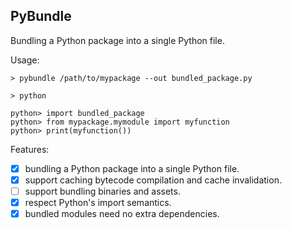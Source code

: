## PyBundle

Bundling a Python package into a single Python file.

Usage:

```shell
> pybundle /path/to/mypackage --out bundled_package.py

> python

python> import bundled_package
python> from mypackage.mymodule import myfunction
python> print(myfunction())
```

Features:

- [x] bundling a Python package into a single Python file.
- [x] support caching bytecode compilation and cache invalidation.
- [ ] support bundling binaries and assets.
- [x] respect Python's import semantics.
- [x] bundled modules need no extra dependencies.
